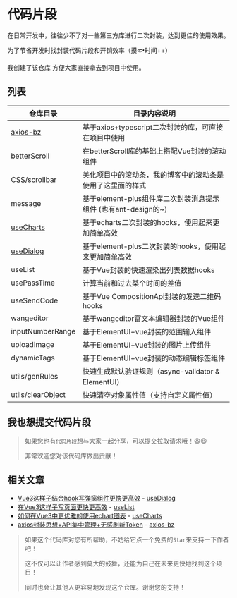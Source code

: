 # 代码片段

在日常开发中，往往少不了对一些第三方库进行二次封装，达到更佳的使用效果。

为了节省开发时找封装代码片段和开销效率（摸🐟时间++）

我创建了该仓库 方便大家直接拿去到项目中使用。

## 列表

| 仓库目录          | 目录内容说明                                       |
|---------------|----------------------------------------------|
| [axios-bz](https://github.com/QC2168/axios-bz)  | 基于axios+typescript二次封装的库，可直接在项目中使用           |
| betterScroll  | 在betterScroll库的基础上搭配Vue封装的滚动组件               |
| CSS/scrollbar | 美化项目中的滚动条，我的博客中的滚动条是使用了这里面的样式                |
| message       | 基于element-plus组件库二次封装消息提示组件 (也有ant-design的~) |
| [useCharts](https://github.com/QC2168/useCharts) | 基于echarts二次封装的hooks，使用起来更加简单高效               |
| [useDialog](https://github.com/QC2168/useDialog) | 基于element-plus二次封装的hooks，使用起来更加简单高效          |
| useList       | 基于Vue封装的快速渲染出列表数据hooks                       |
| usePassTime   | 计算当前和过去某个时间的差值                               |
| useSendCode   | 基于Vue CompositionApi封装的发送二维码hooks            |
| wangeditor    | 基于wangeditor富文本编辑器封装的Vue组件                   |
| inputNumberRange    | 基于ElementUI+vue封装的范围输入组件                   |
| uploadImage    | 基于ElementUI+vue封装的图片上传组件                   |
| dynamicTags    | 基于ElementUI+vue封装的动态编辑标签组件                   |
| utils/genRules    | 快速生成默认验证规则（async-validator & ElementUI）                   |
| utils/clearObject    | 快速清空对象属性值（支持自定义属性值）                   |

## 我也想提交代码片段

> 如果您也有`代码片段`想与大家一起分享，可以提交拉取请求哦！😆😆
>
> 非常欢迎您对该代码库做出贡献！


## 相关文章

- [Vue3这样子结合hook写弹窗组件更快更高效](https://juejin.cn/post/7175821416237891644) - [useDialog](https://github.com/QC2168/useDialog)
- [在Vue3这样子写页面更快更高效](https://juejin.cn/post/7172889961446768670) - [useList](https://github.com/QC2168/snippets/tree/main/useList)
- [如何在Vue3中更优雅的使用echart图表](https://juejin.cn/post/7098646141889151006) - [useCharts](https://github.com/QC2168/useCharts)
- [axios封装思想+API集中管理+无感刷新Token](https://juejin.cn/post/7055171070311006215) - [axios-bz](https://github.com/QC2168/axios-bz)



> 如果这个代码库对您有所帮助，不妨给它点一个免费的`Star`来支持一下作者吧！
>
> 这不仅可以让作者感到莫大的鼓舞，还能为自己在未来更快地找到这个项目！
>
> 同时也会让其他人更容易地发现这个仓库。谢谢您的支持！